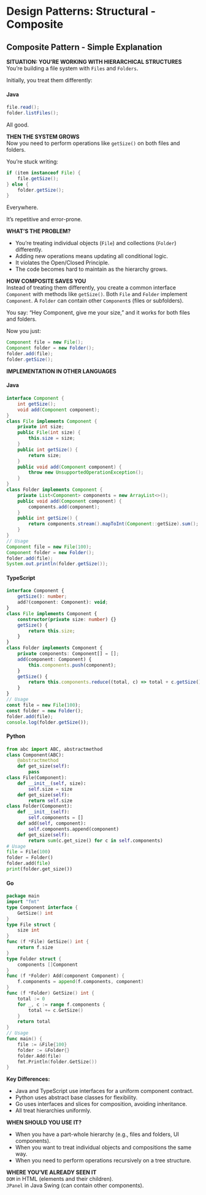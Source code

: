 # Design Patterns: Structural - Composite

## Composite Pattern - Simple Explanation

**SITUATION: YOU’RE WORKING WITH HIERARCHICAL STRUCTURES**  
You’re building a file system with `Files` and `Folders`. 

Initially, you treat them differently: 

#### Java
```java
file.read(); 
folder.listFiles();
``` 
All good.

**THEN THE SYSTEM GROWS**  
Now you need to perform operations like `getSize()` on both files and folders. 

You’re stuck writing: 
```java
if (item instanceof File) { 
    file.getSize(); 
} else { 
    folder.getSize(); 
}
``` 
Everywhere. 

It’s repetitive and error-prone.

**WHAT’S THE PROBLEM?**  
- You’re treating individual objects (`File`) and collections (`Folder`) differently.  
- Adding new operations means updating all conditional logic.  
- It violates the Open/Closed Principle.  
- The code becomes hard to maintain as the hierarchy grows.

**HOW COMPOSITE SAVES YOU**  
Instead of treating them differently, you create a common interface `Component` with methods like `getSize()`. Both `File` and `Folder` implement `Component`. A `Folder` can contain other `Component`s (files or subfolders). 

You say: “Hey Component, give me your size,” and it works for both files and folders. 

Now you just: 
```java
Component file = new File(); 
Component folder = new Folder(); 
folder.add(file); 
folder.getSize();
```

**IMPLEMENTATION IN OTHER LANGUAGES**

#### Java  
```java  
interface Component {  
    int getSize();  
    void add(Component component);  
}  
class File implements Component {  
    private int size;  
    public File(int size) {  
        this.size = size;  
    }  
    public int getSize() {  
        return size;  
    }  
    public void add(Component component) {  
        throw new UnsupportedOperationException();  
    }  
}  
class Folder implements Component {  
    private List<Component> components = new ArrayList<>();  
    public void add(Component component) {  
        components.add(component);  
    }  
    public int getSize() {  
        return components.stream().mapToInt(Component::getSize).sum();  
    }  
}  
// Usage  
Component file = new File(100);  
Component folder = new Folder();  
folder.add(file);  
System.out.println(folder.getSize());  
```

#### TypeScript  
```typescript  
interface Component {  
    getSize(): number;  
    add?(component: Component): void;  
}  
class File implements Component {  
    constructor(private size: number) {}  
    getSize() {  
        return this.size;  
    }  
}  
class Folder implements Component {  
    private components: Component[] = [];  
    add(component: Component) {  
        this.components.push(component);  
    }  
    getSize() {  
        return this.components.reduce((total, c) => total + c.getSize(), 0);  
    }  
}  
// Usage  
const file = new File(100);  
const folder = new Folder();  
folder.add(file);  
console.log(folder.getSize());  
```

#### Python  
```python  
from abc import ABC, abstractmethod  
class Component(ABC):  
    @abstractmethod  
    def get_size(self):  
        pass  
class File(Component):  
    def __init__(self, size):  
        self.size = size  
    def get_size(self):  
        return self.size  
class Folder(Component):  
    def __init__(self):  
        self.components = []  
    def add(self, component):  
        self.components.append(component)  
    def get_size(self):  
        return sum(c.get_size() for c in self.components)  
# Usage  
file = File(100)  
folder = Folder()  
folder.add(file)  
print(folder.get_size())  
```

#### Go  
```go  
package main  
import "fmt"  
type Component interface {  
    GetSize() int  
}  
type File struct {  
    size int  
}  
func (f *File) GetSize() int {  
    return f.size  
}  
type Folder struct {  
    components []Component  
}  
func (f *Folder) Add(component Component) {  
    f.components = append(f.components, component)  
}  
func (f *Folder) GetSize() int {  
    total := 0  
    for _, c := range f.components {  
        total += c.GetSize()  
    }  
    return total  
}  
// Usage  
func main() {  
    file := &File{100}  
    folder := &Folder{}  
    folder.Add(file)  
    fmt.Println(folder.GetSize())  
}  
```

**Key Differences:**  
- Java and TypeScript use interfaces for a uniform component contract.  
- Python uses abstract base classes for flexibility.  
- Go uses interfaces and slices for composition, avoiding inheritance.  
- All treat hierarchies uniformly.

**WHEN SHOULD YOU USE IT?**  
- When you have a part-whole hierarchy (e.g., files and folders, UI components).  
- When you want to treat individual objects and compositions the same way.  
- When you need to perform operations recursively on a tree structure.

**WHERE YOU’VE ALREADY SEEN IT**  
`DOM` in HTML (elements and their children).  
`JPanel` in Java Swing (can contain other components).